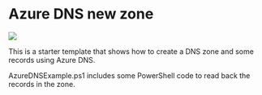 # Azure DNS new zone

<a href="https://portal.azure.com/#create/Microsoft.Template/uri/https%3A%2F%2Fraw.githubusercontent.com%2FAzure%2Fazure-quickstart-templates%2Fmaster%2F101-azure-dns-new-zone%2Fazuredeploy.json" target="_blank">
    <img src="http://azuredeploy.net/deploybutton.png"/>
</a>

This is a starter template that shows how to create a DNS zone and some records using Azure DNS.  

AzureDNSExample.ps1 includes some PowerShell code to read back the records in the zone.
